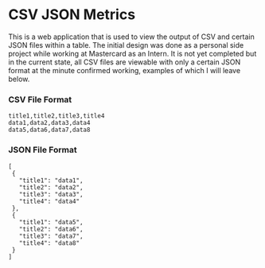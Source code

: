 # CSV JSON Metrics
This is a web application that is used to view the output of CSV and certain JSON files within a table. The initial design
was done as a personal side project while working at Mastercard as an Intern. It is not yet completed but in the current
state, all CSV files are viewable with only a certain JSON format at the minute confirmed working, examples of which I
will leave below.

### CSV File Format

```
title1,title2,title3,title4
data1,data2,data3,data4
data5,data6,data7,data8
`````

### JSON File Format

```
[
 {
   "title1": "data1",
   "title2": "data2",
   "title3": "data3",
   "title4": "data4"
 },
 {
   "title1": "data5",
   "title2": "data6",
   "title3": "data7",
   "title4": "data8"
 }
]
```
